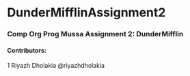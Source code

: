# DunderMifflinAssignment2
### Comp Org Prog Mussa Assignment 2: DunderMifflin

#### Contributors:
1 Riyazh Dholakia @riyazhdholakia
